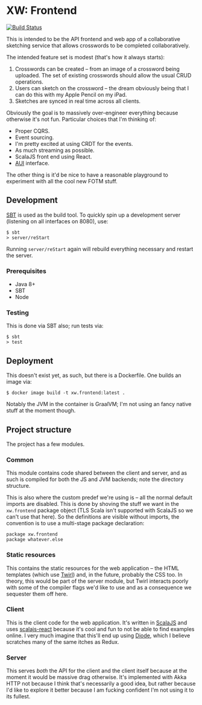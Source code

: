 # XW: Frontend

[![Build Status](https://travis-ci.com/hgiddens/xw.frontend.svg?branch=master)](https://travis-ci.com/hgiddens/xw.frontend)

This is intended to be the API frontend and web app of a collaborative
sketching service that allows crosswords to be completed collaboratively.

The intended feature set is modest (that's how it always starts):

1. Crosswords can be created – from an image of a crossword being
   uploaded. The set of existing crosswords should allow the usual CRUD
   operations.
2. Users can sketch on the crossword – the dream obviously being that I can do
   this with my Apple Pencil on my iPad.
3. Sketches are synced in real time across all clients.

Obviously the goal is to massively over-engineer everything because otherwise
it's not fun. Particular choices that I'm thinking of:

* Proper CQRS.
* Event sourcing.
* I'm pretty excited at using CRDT for the events.
* As much streaming as possible.
* ScalaJS front end using React.
* [AUI](https://docs.atlassian.com/aui/) interface.

The other thing is it'd be nice to have a reasonable playground to experiment
with all the cool new FOTM stuff.

## Development

[SBT](https://www.scala-sbt.org) is used as the build tool. To quickly spin up
a development server (listening on all interfaces on 8080), use:

    $ sbt
    > server/reStart

Running `server/reStart` again will rebuild everything necessary and restart
the server.

### Prerequisites

* Java 8+
* SBT
* Node

### Testing

This is done via SBT also; run tests via:

    $ sbt
    > test

## Deployment

This doesn't exist yet, as such, but there is a Dockerfile. One builds an
image via:

    $ docker image build -t xw.frontend:latest .

Notably the JVM in the container is GraalVM; I'm not using an fancy native
stuff at the moment though.

## Project structure

The project has a few modules.

### Common

This module contains code shared between the client and server, and as such is
compiled for both the JS and JVM backends; note the directory structure.

This is also where the custom predef we're using is – all the normal default
imports are disabled. This is done by shoving the stuff we want in the
`xw.frontend` package object (TLS Scala isn't supported with ScalaJS so we
can't use that here). So the definitions are visible without imports, the
convention is to use a multi-stage package declaration:

    package xw.frontend
    package whatever.else

### Static resources

This contains the static resources for the web application – the HTML
templates (which use [Twirl](https://github.com/playframework/twirl)) and, in
the future, probably the CSS too. In theory, this would be part of the server
module, but Twirl interacts poorly with some of the compiler flags we'd like
to use and as a consequence we sequester them off here.

### Client

This is the client code for the web application. It's written in
[ScalaJS](https://www.scala-js.org) and uses
[scalajs-react](https://github.com/japgolly/scalajs-react) because it's cool
and fun to not be able to find examples online. I very much imagine that
this'll end up using [Diode](https://github.com/suzaku-io/diode), which I
believe scratches many of the same itches as Redux.

### Server

This serves _both_ the API for the client and the client itself because at the
moment it would be massive drag otherwise. It's implemented with Akka HTTP not
because I think that's necessarily a good idea, but rather because I'd like to
explore it better because I am fucking confident I'm not using it to its
fullest.
